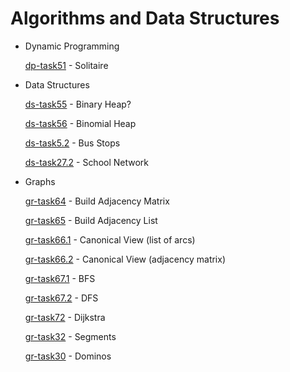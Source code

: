 # Algorithms and Data Structures

- Dynamic Programming

   [dp-task51](https://github.com/KirillZhelt/bsu/tree/master/algorithms/dp-task51) - Solitaire
   
- Data Structures

   [ds-task55](https://github.com/KirillZhelt/bsu/tree/master/algorithms/ds-task55) - Binary Heap?
   
   [ds-task56](https://github.com/KirillZhelt/bsu/tree/master/algorithms/ds-task56) - Binomial Heap

   [ds-task5.2](https://github.com/KirillZhelt/bsu/tree/master/algorithms/ds-task5.2) - Bus Stops

   [ds-task27.2](https://github.com/KirillZhelt/bsu/tree/master/algorithms/ds-task27.2) - School Network
   
- Graphs

   [gr-task64](https://github.com/KirillZhelt/bsu/tree/master/algorithms/gr-task64) - Build Adjacency Matrix
   
   [gr-task65](https://github.com/KirillZhelt/bsu/tree/master/algorithms/gr-task65) - Build Adjacency List
   
   [gr-task66.1](https://github.com/KirillZhelt/bsu/tree/master/algorithms/gr-task66.1) - Canonical View (list of arcs)
   
   [gr-task66.2](https://github.com/KirillZhelt/bsu/tree/master/algorithms/gr-task66.2) - Canonical View (adjacency matrix)
   
   [gr-task67.1](https://github.com/KirillZhelt/bsu/tree/master/algorithms/gr-task67.1) - BFS
   
   [gr-task67.2](https://github.com/KirillZhelt/bsu/tree/master/algorithms/gr-task67.2) - DFS

   [gr-task72](https://github.com/KirillZhelt/bsu/tree/master/algorithms/gr-task72) - Dijkstra

   [gr-task32](https://github.com/KirillZhelt/bsu/tree/master/algorithms/gr-task32) - Segments

   [gr-task30](https://github.com/KirillZhelt/bsu/tree/master/algorithms/gr-task30) - Dominos
